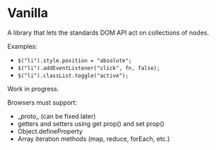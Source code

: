 Vanilla
=======

A library that lets the standards DOM API act on collections of nodes.

Examples:

- `$("li").style.position = "absolute";`
- `$("li").addEventListener("click", fn, false);`
- `$("li").classList.toggle("active");`

Work in progress.

Browsers must support:

- \__proto__ (can be fixed later)
- getters and setters using get prop() and set prop()
- Object.defineProperty
- Array iteration methods (map, reduce, forEach, etc.)